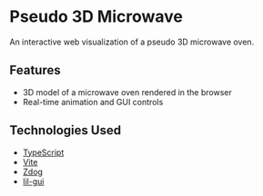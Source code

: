 # Pseudo 3D Microwave

An interactive web visualization of a pseudo 3D microwave oven.

## Features

- 3D model of a microwave oven rendered in the browser
- Real-time animation and GUI controls

## Technologies Used

- [TypeScript](https://www.typescriptlang.org/)
- [Vite](https://vitejs.dev/)
- [Zdog](https://zzz.dog/)
- [lil-gui](https://github.com/georgealways/lil-gui)
